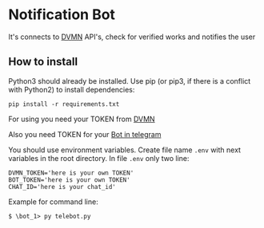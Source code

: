 # Notification Bot

It's connects to [DVMN](https://dvmn.org/) API's, check for verified works and notifies the user

## How to install


Python3 should already be installed. Use pip (or pip3, if there is a conflict with Python2) to install dependencies:

    pip install -r requirements.txt

For using you need your TOKEN from [DVMN](https://dvmn.org/api/docs/)

Also you need TOKEN for your [Bot in telegram](https://way23.ru/%D1%80%D0%B5%D0%B3%D0%B8%D1%81%D1%82%D1%80%D0%B0%D1%86%D0%B8%D1%8F-%D0%B1%D0%BE%D1%82%D0%B0-%D0%B2-telegram.html)

You should use environment variables. Create file name `.env` with next variables in the root directory.
In file `.env` only two line:

```
DVMN_TOKEN='here is your own TOKEN'
BOT_TOKEN='here is your own TOKEN'
CHAT_ID='here is your chat_id'
```

Example for command line:
```
$ \bot_1> py telebot.py
```